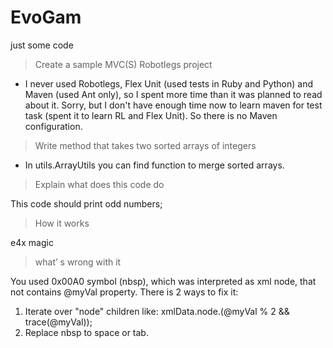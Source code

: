 # EvoGam
just some code

> Create a sample MVC(S) Robotlegs project

- I never used Robotlegs, Flex Unit (used tests in Ruby and Python) and Maven (used Ant only), so I spent more time than it was planned to read about it. 
Sorry, but I don't have enough time now to learn maven for test task (spent it to learn RL and Flex Unit). So there is no Maven configuration. 

> Write method that takes two sorted arrays of integers

- In utils.ArrayUtils you can find function to merge sorted arrays. 

> Explain what does this code do

This code should print odd numbers;

> How it works

e4x magic

> what’ s wrong with it

You used 0x00A0 symbol (nbsp), which was interpreted as xml node, that not contains @myVal property. There is 2 ways to fix it: 

1. Iterate over "node" children like: xmlData.node.(@myVal % 2 && trace(@myVal));
2. Replace nbsp to space or tab.

